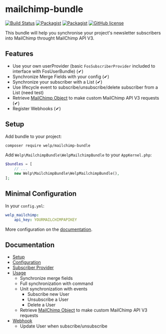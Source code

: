 # mailchimp-bundle

[![Build Status](https://travis-ci.org/welpdev/mailchimp-bundle.svg?branch=master)](https://travis-ci.org/welpdev/mailchimp-bundle)
[![Packagist](https://img.shields.io/packagist/v/welp/mailchimp-bundle.svg)](https://packagist.org/packages/welp/mailchimp-bundle)
[![Packagist](https://img.shields.io/packagist/dt/welp/mailchimp-bundle.svg)](https://packagist.org/packages/welp/mailchimp-bundle)
[![GitHub license](https://img.shields.io/badge/license-MIT-blue.svg)](https://raw.githubusercontent.com/welpdev/mailchimp-bundle/master/LICENSE.md)

This bundle will help you synchronise your project's newsletter subscribers into MailChimp throught MailChimp API V3.

## Features

* Use your own userProvider (basic `FosSubscriberProvider` included to interface with FosUserBundle) (✔)
* Synchronize Merge Fields with your config (✔)
* Synchronize your subscriber with a List (✔)
* Use lifecycle event to subscribe/unsubscribe/delete subscriber from a List (need test)
* Retrieve [MailChimp Object](https://github.com/drewm/mailchimp-api) to make custom MailChimp API V3 requests (✔)
* Register Webhooks (✔)

## Setup

Add bundle to your project:

```bash
composer require welp/mailchimp-bundle
```

Add `Welp\MailchimpBundle\WelpMailchimpBundle` to your `AppKernel.php`:

```php
$bundles = [
    // ...
    new Welp\MailchimpBundle\WelpMailchimpBundle(),
];
```

## Minimal Configuration

In your `config.yml`:

```yaml
welp_mailchimp:
    api_key: YOURMAILCHIMPAPIKEY
```

More configuration on the [documentation](src/Resources/doc/configuration.md).

## Documentation

* [Setup](src/Resources/doc/setup.md)
* [Configuration](src/Resources/doc/configuration.md)
* [Subscriber Provider](src/Resources/doc/subscriber-provider.md)
* [Usage](src/Resources/doc/usage.md)
    * Synchronize merge fields
    * Full synchronization with command
    * Unit synchronization with events
        * Subscribe new User
        * Unsubscribe a User
        * Delete a User
    * Retrieve [MailChimp Object](https://github.com/drewm/mailchimp-api) to make custom MailChimp API V3 requests
* [Webhook](src/Resources/doc/webhook.md)
    * Update User when subscribe/unsubscribe
